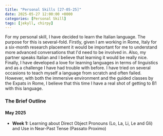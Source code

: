 ```yaml
---
title: "Personal Skills [27-05-25]"
date: 2025-05-27 12:00:00 +0000
categories: [Personal Skill]
tags: [jekyll, chirpy]
---
```


For my personal skill, I have decided to learn the Italian language. The purpose for this is several-fold. Firstly, given I am working in Rome, Italy for a six-month research placement it would be important for me to understand more advanced conversations that I'd need to be involved in. Also, my partner speaks Italian and I believe that learning it would be really nice. Finally, I have developed a love for learning languages in terms of linguistics and as a challenge I have had trouble with before. I have tried on several occasions to teach myself a language from scratch and often failed. However, with both the immersive environment and the guided classes by the Expats in Rome, I believe that this time I have a real shot of getting to B1 with this language.

### The Brief Outline

#### May 2025

- **Week 1:** Learning about Direct Object Pronouns (Lo, La, Li, Le and Gli) and Use in Near-Past Tense (Passato Proximo)
